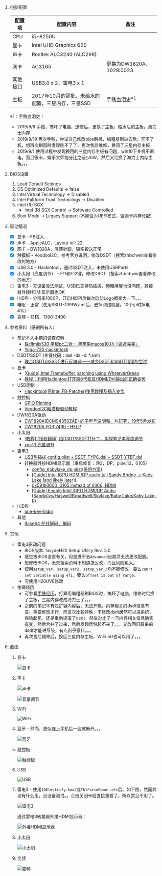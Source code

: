 1. 电脑配置
  
   | 配置项   | 配置内容                                          | 备注                                                         |
   | -------- | ------------------------------------------------- | ------------------------------------------------------------ |
   | CPU      | i5-8250U                                          |                                                              |
   | 显卡     | Intel UHD Graphics 620                            |                                                              |
   | 声卡     | Realtek ALC3240 (ALC298)                          |                                                              |
   | 网卡     | AC3165                                            | 更换为DW1820A，1028:0023                                     |
   | 其他接口 | USB3.0 x 2，雷电3 x 1                             |                                                              |
   | 主板     | 2017年10月的那批，未缩水的配置，三星内存，三星SSD | 手贱血泪史<sup>※1</sup> |
  
   ※1：手贱血泪史：
   - 2019/8/6 手贱，搞坏了电脑，送修后，更换了主板，缩水后的主板，海力士内存
   - 2019/8/19 再次手贱，尝试自己修改bios刷机，编程器刷进去后，开不了机，想再次刷回时发现刷不了了，再次售后维修，换回了三星内存主板
   - 2019/9/1 使用过程中发现换回的三星内存主板有问题，win10下关机不断电，而且很卡，娱乐大师跑分比之前少6W，然后又给换了海力士内存主板。。。

2. BIOS设置

   1. Load Default Settings
   2. OS Optimized Defaults -> false
   3. Intel Virtual Technology -> Disabled
   4. Intel Paltform Trust Technology -> Disabled
   5. Intel (R) SGX
      - Intel (R) SGX Control -> Software Controlled
   6. Boot Mode -> Legacy Support (不能设为UEFI模式，否则卡内存分配)

3. 驱动情况

   - [x] 显卡 - FB注入
   - [x] 声卡 - AppleALC，Layout-id : 22
   - [x] 网卡 - DW1820A，屏蔽针脚，隔空投送正常
   - [x] 触摸板 - VoodooI2C，参考官方说明，修改DSDT（搜索zhbchwin查看修改的地方）
   - [x] USB 3.0 - Hackintool，通过SSDT注入，未使用USBPorts
   - [x] 小太阳（亮度调节） - F11和F12键，修改DSDT（搜索zhbchwin查看修改的地方）
   - [ ] 雷电3 - 无设备没法测试，USB已支持热插拔，睡眠唤醒也没问题，转接器外接HDMI显示器也OK
   - [x] HiDPI - 分辨率1080P，开启HiDPI后每次启动Logo都变大一下。。。
   - [x] 睡眠 - 正常（使用SSDT-GPRW.aml后，去掉网络唤醒，10个小时掉电4%）
   - [x] 变频 - 13档，1300-3400

4. 参考资料（感谢所有人）

   - 笔记本入手前的调查资料
      - [联想miix520 平板pc二合一 黑苹果macos10.14「逼近完美」](https://github.com/acai66/lenovo-miix-520-hackintosh-CLOVER)
      - [Yoga-730-hackintosh](https://github.com/dragonflylee/Yoga-730-hackintosh)
   - DSDT/SSDT (关键代码：iasl -da -dl *.aml)
      - [联合DSDT和SSDT进行反编译——减少DSDT和SSDT错误的尝试](http://bbs.pcbeta.com/viewthread-1475332-1-1.html)
   - 显卡
      - [[Guide] Intel Framebuffer patching using WhateverGreen](https://www.tonymacx86.com/threads/guide-intel-framebuffer-patching-using-whatevergreen.256490/)
      - [教程：利用Hackintool打开第8代核显HDMI/DVI输出的正确姿势](https://blog.daliansky.net/Tutorial-Using-Hackintool-to-open-the-correct-pose-of-the-8th-generation-core-display-HDMI-or-DVI-output.html)
   - USB定制
      - [Hackintool(原Intel FB-Patcher)使用教程及插入姿势](https://blog.daliansky.net/Intel-FB-Patcher-tutorial-and-insertion-pose.html)
   - 触控板
      - [GPIO Pinning](https://voodooi2c.github.io/#GPIO%20Pinning/GPIO%20Pinning)
      - [VoodooI2C触摸板驱动教程](https://www.penghubingzhou.cn/2019/01/06/VoodooI2C%20DSDT%20Edit/)
   - DW1820A驱动
      - [DW1820A(BCM94350ZAE) 的子型号说明和一些研究，19年5月发布](http://bbs.pcbeta.com/viewthread-1817694-1-1.html)
      - [DW1820A FOR 7490 - HELP](https://osxlatitude.com/forums/topic/11540-dw1820a-for-7490-help/)
   - 小太阳
      - [[教程] [授权翻译] 给DSDT/SSDT打补丁，实现笔记本亮度调节](http://bbs.pcbeta.com/viewthread-1571456-1-1.html)
      - [xps13 亮度调节](http://bbs.pcbeta.com/viewthread-1671644-1-1.html)
   - 雷电3
      - [USB热插拔 config.plist + SSDT-TYPC.dsl + SSDT-YTBT.dsl](https://github.com/the-darkvoid/XPS9360-macOS)
      - 转换器外接HDMI显示器（重启修复：@2，DP，pipe:12，0105）
        - [config_Kabylake_dp.plist(采用方案)](https://github.com/RehabMan/HP-ProBook-4x30s-DSDT-Patch/blob/05a1e82bf57559326f59d325fb9c4d04379e9ac5/config_parts/config_Kabylake_dp.plist#L16)
        - [[Guide] Intel IGPU HDMI/DP audio (all Sandy Bridge -> Kaby Lake [and likely later])](https://www.tonymacx86.com/threads/guide-intel-igpu-hdmi-dp-audio-all-sandy-bridge-kaby-lake-and-likely-later.189495/)
        - [0x591b0000, 0105 instead of 0306, HDMI](https://github.com/RehabMan/OS-X-Clover-Laptop-Config/blob/bcd876e93df197c1cbf04ba5923b5479f94988d4/config_HD615_620_630_640_650.plist#L349)
        - [[Guide] Enable Intel IGPU HDMI/DP Audio (Sandy/Ivy/Haswell/Broadwell/Skylake/Kaby Lake/Kaby Lake-R)](https://www.elitemacx86.com/threads/guide-enable-intel-igpu-hdmi-dp-audio-sandy-ivy-haswell-broadwell-skylake-kaby-lake-kaby-lake-r.186/)
   - HiDPI
      - [one-key-hidpi](https://github.com/xzhih/one-key-hidpi)
   - 其他
      - [Base64 在线解码、编码](https://the-x.cn/base64/)
   
5. 其他

   - 雷电3驱动问题
      - BIOS版本: InsydeH20 Setup Utility Rev. 5.0
      - 感觉根BIOS设置有关，但是进不去`Advanced`设置项无法更改配置。
      - 想修改BIOS，无奈搜索资料不知道怎么改，而且风险也大。
      - 使用`setup_var`，`setup_var2`，`setup_var_3`均不能修改，要么`can't set variable using efi`，要么`offset is out of range`。
      - 可使用H20UVE修改
   - 惨痛经历
      - 可参看[手贱经历](手贱经历.md)，打算用编程器刷BIOS时，搞坏了电脑，维修时给换了主板，三星内存改成海力士了。。。
      - 之前的笔记本有过扩容内容后，无法开机，内存相关的dsdt信息有变，需要修改才行，而这次比较特殊，不修改dsdt居然可以进系统，保险起见，还是重新提取了dsdt，然后对比了一下内存相关信息确实有变，然后合并了过来，然后发现居然起不来了。。。又改回旧原来的dsdt才能进系统，有点出乎意料。。。
      - 再次售后维修后，换回三星内存主板，WiFi 5G也可以用了。。。
   
6. 截图

   1. 显卡

      ![显卡](screenshots/显卡.png)

   2. 声卡

      ![声卡](screenshots/声卡.png)

      ![音量调节](screenshots/音量调节.png)

   3. WiFi

      ![WiFi](screenshots/WiFi.png)

   4. 蓝牙 - 然而，貌似连上手机后一会就断开。。。

      ![蓝牙](screenshots/蓝牙.png)

   5. 触控板

      ![触控板](screenshots/触控板.png)

   6. USB

      ![USB](screenshots/USB.png)

   7. 雷电3 - 使用`IOElectrify.kext`或`TbtForcePower.efi`后，如下图，然而并没有什么用，没设备测试。。点击关闭卡就直接重启了，所以暂且不用了。

      ![雷电3](screenshots/雷电3.png)
	  
      通过雷电3转接器外接HDMI显示器：
	  
      ![外接HDMI显示器](screenshots/hdmi-via-thunderbolt3.png)

   8. 小太阳

      ![小太阳](screenshots/小太阳.png)

   9. 变频
   
      ![变频](screenshots/变频.png)

